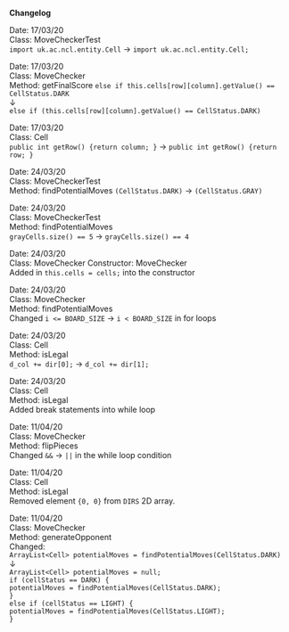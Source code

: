 **Changelog**

Date: 17/03/20  
Class: MoveCheckerTest  
```import uk.ac.ncl.entity.Cell``` &rarr; ```import uk.ac.ncl.entity.Cell;```

Date: 17/03/20  
Class: MoveChecker  
Method: getFinalScore
```else if this.cells[row][column].getValue() == CellStatus.DARK```   
&darr;   
```else if (this.cells[row][column].getValue() == CellStatus.DARK)```

Date: 17/03/20  
Class: Cell  
```public int getRow() {return column; }``` &rarr; ```public int getRow() {return row; }```

Date: 24/03/20  
Class: MoveCheckerTest  
Method: findPotentialMoves
```(CellStatus.DARK)``` &rarr; ```(CellStatus.GRAY)```

Date: 24/03/20  
Class: MoveCheckerTest   
Method: findPotentialMoves   
```grayCells.size() == 5``` &rarr; ```grayCells.size() == 4```

Date: 24/03/20  
Class: MoveChecker
Constructor: MoveChecker  
Added in ```this.cells = cells;``` into the constructor

Date: 24/03/20  
Class: MoveChecker  
Method: findPotentialMoves  
Changed ```i <= BOARD_SIZE``` &rarr; ```i < BOARD_SIZE```
in for loops

Date: 24/03/20  
Class: Cell  
Method: isLegal  
```d_col += dir[0];``` &rarr; ```d_col += dir[1];```

Date: 24/03/20  
Class: Cell  
Method: isLegal  
Added break statements into while loop

Date: 11/04/20  
Class: MoveChecker  
Method: flipPieces  
Changed ```&&``` &rarr; ```||``` in the while loop condition

Date: 11/04/20  
Class: Cell  
Method: isLegal  
Removed element ```{0, 0}``` from ```DIRS``` 2D array. 

Date: 11/04/20  
Class: MoveChecker  
Method: generateOpponent  
Changed:  
```ArrayList<Cell> potentialMoves = findPotentialMoves(CellStatus.DARK)```   
&darr;  
```ArrayList<Cell> potentialMoves = null;```    
    ```if (cellStatus == DARK) {```    
        ```potentialMoves = findPotentialMoves(CellStatus.DARK);```    
    ```}```          
    ```else if (cellStatus == LIGHT) {```     
        ```potentialMoves = findPotentialMoves(CellStatus.LIGHT);```    
    ```}```      
    

